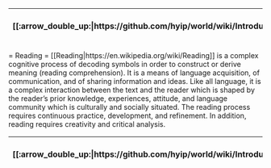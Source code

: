 <table>
  <thead>
    <tr>
      <th>[[:arrow_double_up:|https://github.com/hyip/world/wiki/Introduction]]</th>
      <th>[[:arrow_up_small:|https://github.com/hyipworld/hyipworld.github.io/wiki/Introduction]]</th>
      <th>[[:rewind:|Introduction]] [[Intro|Introduction]]</th>
      <th>[[:arrow_backward:|Writing]] [[Prev|Writing]]</th>
      <th>[[:repeat:|Reading]] [[Reload|Reading]]</th>
      <th>[[Next|Discussion]] [[:arrow_forward:|Discussion]]</th>
      <th>[[Last|maps]] [[:fast_forward:|[maps]]</th>
      <th>[[:arrow_down_small:|https://github.com/hyip/rating]]</th>
      <th>[[:arrow_double_down:|https://github.com/hyip/rating/wiki/Introduction]]</th>
    </tr>
  </thead>
</table>
= Reading =
[[Reading|https://en.wikipedia.org/wiki/Reading]] is a complex cognitive process of decoding symbols in order to construct or derive meaning (reading comprehension). It is a means of language acquisition, of communication, and of sharing information and ideas. Like all language, it is a complex interaction between the text and the reader which is shaped by the reader’s prior knowledge, experiences, attitude, and language community which is culturally and socially situated. The reading process requires continuous practice, development, and refinement. In addition, reading requires creativity and critical analysis.

<table>
  <thead>
    <tr>
      <th>[[:arrow_double_up:|https://github.com/hyip/world/wiki/Introduction]]</th>
      <th>[[:arrow_up_small:|https://github.com/hyipworld/hyipworld.github.io/wiki/Introduction]]</th>
      <th>[[:rewind:|Introduction]] [[Intro|Introduction]]</th>
      <th>[[:arrow_backward:|Writing]] [[Prev|Writing]]</th>
      <th>[[:repeat:|Reading]] [[Reload|Reading]]</th>
      <th>[[Next|Discussion]] [[:arrow_forward:|Discussion]]</th>
      <th>[[Last|maps]] [[:fast_forward:|[maps]]</th>
      <th>[[:arrow_down_small:|https://github.com/hyip/rating]]</th>
      <th>[[:arrow_double_down:|https://github.com/hyip/rating/wiki/Introduction]]</th>
    </tr>
  </thead>
</table>